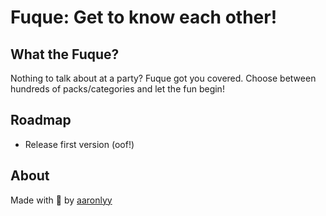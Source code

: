 # Fuque: Get to know each other!

## What the Fuque?

Nothing to talk about at a party? Fuque got you covered. Choose between hundreds of packs/categories and let the fun begin!

## Roadmap
- Release first version (oof!)

## About
Made with 🖤 by [aaronlyy](https://github.com/aaronlyy)
